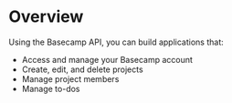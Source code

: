 # Overview

Using the Basecamp API, you can build applications that:

- Access and manage your Basecamp account
- Create, edit, and delete projects
- Manage project members
- Manage to-dos
